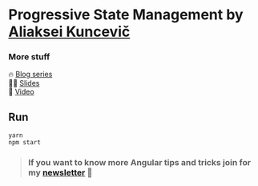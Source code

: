 # Progressive State Management by [Aliaksei Kuncevič](https://twitter.com/kuncevic)

### More stuff

🔥 [Blog series](https://dev.to/kuncevic/series/7784)  
👨‍💻 [Slides](https://speakerdeck.com/kuncevic/progressive-state-management-with-ngxs)  
🎥 [Video](https://www.youtube.com/watch?v=mY9rlno7_uc)
## Run

`yarn`  
`npm start`

>### If you want to know more Angular tips and tricks join for my [newsletter](kuncevic.dev/daily) 🚀
